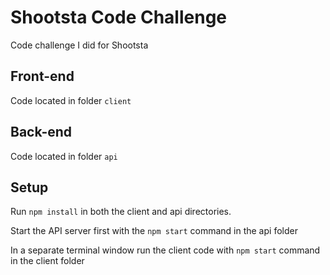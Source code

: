 # Shootsta Code Challenge

Code challenge I did for Shootsta

## Front-end

Code located in folder `client`

## Back-end

Code located in folder `api`

## Setup

Run `npm install` in both the client and api directories.

Start the API server first with the `npm start` command in the api folder

In a separate terminal window run the client code with `npm start` command in the client folder

